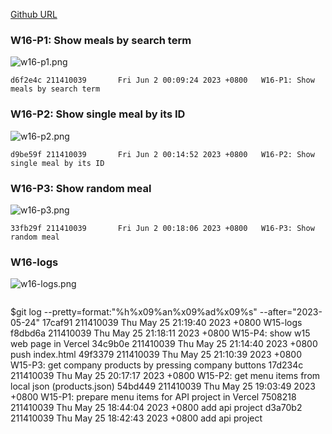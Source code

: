 [Github URL](https://github.com/211410039/1112-1N-js-demo-id/tree/main/demo/md/w15_39)

### W16-P1: Show meals by search term
 
![w16-p1.png](https://qmfqlvkbasosvmqhicrw.supabase.co/storage/v1/object/public/demo-39/md_img/w16-p1.png?t=2023-06-01T16%3A10%3A08.623Z)

```
d6f2e4c 211410039       Fri Jun 2 00:09:24 2023 +0800   W16-P1: Show meals by search term
```

### W16-P2: Show single meal by its ID
 
![w16-p2.png](https://qmfqlvkbasosvmqhicrw.supabase.co/storage/v1/object/public/demo-39/md_img/w16-p2.png?t=2023-06-01T16%3A10%3A08.623Z)

```
d9be59f 211410039       Fri Jun 2 00:14:52 2023 +0800   W16-P2: Show single meal by its ID
```

### W16-P3: Show random meal
 
![w16-p3.png](https://qmfqlvkbasosvmqhicrw.supabase.co/storage/v1/object/public/demo-39/md_img/w16-p2.png?t=2023-06-01T16%3A10%3A08.623Z)

```
33fb29f 211410039       Fri Jun 2 00:18:06 2023 +0800   W16-P3: Show random meal
```


### W16-logs

![w16-logs.png](https://qmfqlvkbasosvmqhicrw.supabase.co/storage/v1/object/public/demo-39/md_img/w16-logs.png?t=2023-06-01T16%3A10%3A08.623Z)

```

```

$git log --pretty=format:"%h%x09%an%x09%ad%x09%s" --after="2023-05-24"
17caf91 211410039       Thu May 25 21:19:40 2023 +0800  W15-logs
f8dbd6a 211410039       Thu May 25 21:18:11 2023 +0800  W15-P4: show w15 web page in Vercel
34c9b0e 211410039       Thu May 25 21:14:40 2023 +0800  push index.html
49f3379 211410039       Thu May 25 21:10:39 2023 +0800  W15-P3: get company products by pressing company buttons
17d234c 211410039       Thu May 25 20:17:17 2023 +0800  W15-P2: get menu items from local json (products.json)
54bd449 211410039       Thu May 25 19:03:49 2023 +0800  W15-P1: prepare menu items for API project in Vercel
7508218 211410039       Thu May 25 18:44:04 2023 +0800  add api project
d3a70b2 211410039       Thu May 25 18:42:43 2023 +0800  add api project

